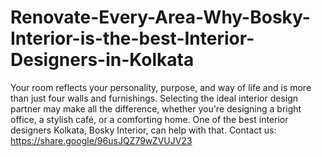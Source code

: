 # Renovate-Every-Area-Why-Bosky-Interior-is-the-best-Interior-Designers-in-Kolkata
Your room reflects your personality, purpose, and way of life and is more than just four walls and furnishings. Selecting the ideal interior design partner may make all the difference, whether you're designing a bright office, a stylish café, or a comforting home. One of the best interior designers Kolkata, Bosky Interior, can help with that.
Contact us: https://share.google/96usJQZ79wZVUJV23
